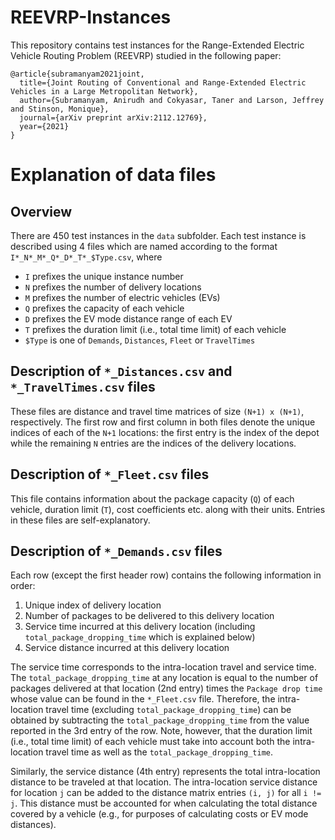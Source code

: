 # REEVRP-Instances
This repository contains test instances for the Range-Extended Electric Vehicle Routing Problem (REEVRP) studied in the following paper:
```
@article{subramanyam2021joint,
  title={Joint Routing of Conventional and Range-Extended Electric Vehicles in a Large Metropolitan Network},
  author={Subramanyam, Anirudh and Cokyasar, Taner and Larson, Jeffrey and Stinson, Monique},
  journal={arXiv preprint arXiv:2112.12769},
  year={2021}
}
```

# Explanation of data files
## Overview
There are 450 test instances in the `data` subfolder. Each test instance is described using 4 files which are named according to the format `I*_N*_M*_Q*_D*_T*_$Type.csv`, where
* `I` prefixes the unique instance number
* `N` prefixes the number of delivery locations
* `M` prefixes the number of electric vehicles (EVs)
* `Q` prefixes the capacity of each vehicle
* `D` prefixes the EV mode distance range of each EV
* `T` prefixes the duration limit (i.e., total time limit) of each vehicle
* `$Type` is one of `Demands`, `Distances`, `Fleet` or `TravelTimes`

## Description of `*_Distances.csv` and `*_TravelTimes.csv` files
These files are distance and travel time matrices of size `(N+1) x (N+1)`, respectively. The first row and first column in both files denote the unique indices of each of the `N+1` locations: the first entry is the index of the depot while the remaining `N` entries are the indices of the delivery locations.

## Description of `*_Fleet.csv` files
This file contains information about the package capacity (`Q`) of each vehicle, duration limit (`T`), cost coefficients etc. along with their units. Entries in these files are self-explanatory. 

## Description of `*_Demands.csv` files
Each row (except the first header row) contains the following information in order:
1. Unique index of delivery location
2. Number of packages to be delivered to this delivery location
3. Service time incurred at this delivery location (including `total_package_dropping_time` which is explained below)
4. Service distance incurred at this delivery location

The service time corresponds to the intra-location travel and service time. The `total_package_dropping_time` at any location is equal to the number of packages delivered at that location (2nd entry) times the `Package drop time` whose value can be found in the `*_Fleet.csv` file. Therefore, the intra-location travel time (excluding `total_package_dropping_time`) can be obtained by subtracting the `total_package_dropping_time` from the value reported in the 3rd entry of the row. Note, however, that the duration limit (i.e., total time limit) of each vehicle must take into account both the intra-location travel time as well as the `total_package_dropping_time`.

Similarly, the service distance (4th entry) represents the total intra-location distance to be traveled at that location. The intra-location service distance for location `j` can be added to the distance matrix entries `(i, j)` for all `i != j`. This distance must be accounted for when calculating the total distance covered by a vehicle (e.g., for purposes of calculating costs or EV mode distances).

